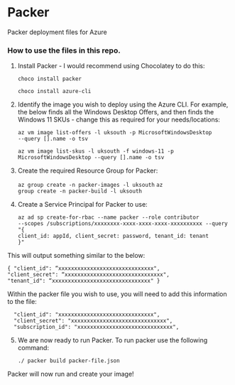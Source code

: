 # Packer
Packer deployment files for Azure

### How to use the files in this repo. 

1. Install Packer - I would recommend using Chocolatey to do this:

    <code>choco install packer</code>
    
    <code>choco install azure-cli</code>

2. Identify the image you wish to deploy using the Azure CLI. For example, the below finds all the Windows Desktop Offers, and then finds the Windows 11 SKUs - change this as required for your needs/locations:

    <code>az vm image list-offers -l uksouth -p MicrosoftWindowsDesktop --query [].name -o tsv</code>

    <code>az vm image list-skus -l uksouth -f windows-11 -p MicrosoftWindowsDesktop --query [].name -o tsv</code>

3. Create the required Resource Group for Packer:

    <code>az group create -n packer-images -l uksouth</code>
    <code>az group create -n packer-build -l uksouth</code>

4. Create a Service Principal for Packer to use:

   <code>az ad sp create-for-rbac --name packer --role contributor --scopes /subscriptions/xxxxxxxx-xxxx-xxxx-xxxx-xxxxxxxxxx --query "{ client_id: appId, client_secret: password, tenant_id: tenant }"</code>

This will output something similar to the below:

    { "client_id": “xxxxxxxxxxxxxxxxxxxxxxxxxxxxxx",
    "client_secret": “xxxxxxxxxxxxxxxxxxxxxxxxxxxxxxx",
    "tenant_id": “xxxxxxxxxxxxxxxxxxxxxxxxxxxxxxx" }

Within the packer file you wish to use, you will need to add this information to the file:

      "client_id": "xxxxxxxxxxxxxxxxxxxxxxxxxxxxxx",
      "client_secret": "xxxxxxxxxxxxxxxxxxxxxxxxxxxxxx",
      "subscription_id": "xxxxxxxxxxxxxxxxxxxxxxxxxxxxxx",

5. We are now ready to run Packer. To run packer use the following command:

    <code>./ packer build packer-file.json</code>

Packer will now run and create your image!
